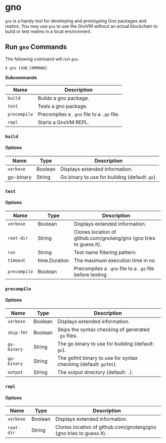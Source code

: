 # gno

`gno` is a handy tool for developing and prototyping Gno packages and realms. You may use `gno` to use the GnoVM without an actual blockchain to build or test realms in a local environment.

## Run `gno` Commands

The following command will run `gno`.

```bash
$ gno {SUB_COMMAND}
```

**Subcommands**

| Name         | Description                                |
| ------------ | ------------------------------------------ |
| `build`      | Builds a gno package.                      |
| `test`       | Tests a gno package.                       |
| `precompile` | Precompiles a `.gno` file to a `.go` file. |
| `repl`       | Starts a GnoVM REPL.                       |

### `build`

#### **Options**

| Name      | Type    | Description                                    |
| --------- | ------- | ---------------------------------------------- |
| `verbose` | Boolean | Displays extended information.                 |
| go-binary | String  | Go binary to use for building (default: `go`). |

### `test`

#### **Options**

| Name         | Type          | Description                                                           |
| ------------ | ------------- | --------------------------------------------------------------------- |
| `verbose`    | Boolean       | Displays extended information.                                        |
| `root-dir`   | String        | Clones location of github.com/gnolang/gno (gno tries to guess it). |
| `run`        | String        | Test name filtering pattern.                                          |
| `timeout`    | time.Duration | The maximum execution time in ns.                                     |
| `precompile` | Boolean       | Precompiles a `.gno` file to a `.go` file before testing.             |

### `precompile`

#### **Options**

| Name        | Type    | Description                                                     |
| ----------- | ------- | --------------------------------------------------------------- |
| `verbose`   | Boolean | Displays extended information.                                  |
| `skip-fmt`  | Boolean | Skips the syntax checking of generated `.go` files.             |
| `go-binary` | String  | The go binary to use for building (default: `go`).              |
| `go-binary` | String  | The gofmt binary to use for syntax checking (default: `gofmt`). |
| `output`    | String  | The output directory (default: `.`).                            |

### `repl`

#### **Options**

| Name       | Type    | Description                                                           |
| ---------- | ------- | --------------------------------------------------------------------- |
| `verbose`  | Boolean | Displays extended information.                                        |
| `root-dir` | String  | Clones location of github.com/gnolang/gno (gno tries to guess it). |
